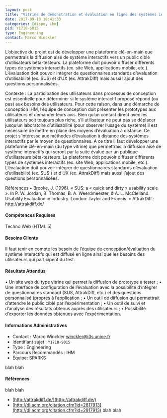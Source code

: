 ```yaml
---
layout: post
title: "Vitrine de démonstration et évaluation en ligne des systèmes interactifs"
date: 2017-09-18 18:41:33
categories: [dispo, ihm]
pid: Y1718-S015
type: Engineering
contact: Marco Winckler
---
```

       
L’objective du projet est de développer une plateforme clé-en-main que permettrais la diffusion aisé de système interactifs vers un public ciblé d’utilisateurs bêta-testeurs. La plateforme doit pouvoir diffuser différents types de systèmes interactifs (ex. site Web, applications mobile, etc.). L’évaluation doit pouvoir intégrer de questionnaires standards d’évaluation d’utilisabilité (ex. SUS) et d’UX (ex. AttrakDiff) mais aussi l’ajout des questions personnalisées. 

Contexte : 
La participation des utilisateurs dans processus de conception est essentielle pour déterminer si le système interactif proposé répond (ou pas) aux besoins des utilisateurs. Pour cette raison, dans une démarche de conception IHM, l’équipe de conception doit présenter les prototypes aux utilisateurs et demander leurs avis. Bien qu’un contact direct avec les utilisateurs soit toujours plus riche, s’il utilisateur ne peut pas se déplacer jusqu’un laboratoire d’utilisabilité (pour observer l’usage du système) il est nécessaire de mettre en place des moyens d’évaluation à distance. 
Ce projet s’intéresse aux méthodes d’évaluation à distance des systèmes interactifs par le moyen de questionnaires. A ce titre il faut développer une plateforme clé-en-main (du type vitrine) que permettrais la diffusion aisé de système interactifs qui seront par la suite évalué par un publique d’utilisateurs bêta-testeurs. La plateforme doit pouvoir diffuser différents types de systèmes interactifs (ex. site Web, applications mobile, etc.). L’évaluation doit pouvoir intégrer de questionnaires standards d’évaluation d’utilisabilité (ex. SUS ) et d’UX (ex. AttrakDiff) mais aussi l’ajout des questions personnalisées. 

Références 
•	Brooke, J. (1996). « SUS: a « quick and dirty » usability scale ». In P. W. Jordan, B. Thomas, B. A. Weerdmeester, & A. L. McClelland. Usability Evaluation in Industry. London: Taylor and Francis.
•	AttrakDiff : http://attrakdiff.de/

#### Compétences Requises
Techno Web (HTML 5)


#### Besoins Clients
Il faut tenir en compte les besoin de l’équipe de conception/évaluation du système interactifs qui est diffusé en ligne ainsi que les besoins des utilisateurs qui participent du test. 

#### Résultats Attendus
•	Un site web du type vitrine qui permet la diffusion de prototype à tester ;
•	Une interface de configuration de l’évaluation avec la possibilité d’intégrer de questionnaires standard (SUS, AttrakDiff, etc.) et des questions personnalisé (propres à l’application ; 
•	Un outil de diffusion qui permettrait d’attendre le public ciblé par l’expérimentation ; 
•	Un outil de suivi et d’analyse des résultats obtenus auprès des utilisateurs ;
•	Possibilité d’exporter les données obtenues avec l’expérimentation. 
     

#### Informations Administratives
  * Contact : Marco Winckler <winckler@i3s.unice.fr>
  * Identifiant sujet : `Y1718-S015`
  * Type : Engineering
  * Parcours Recommandés : IHM
  * Équipe: SPARKS

 blah blah
#### Références
 blah blah

  * [http://attrakdiff.de/](http://attrakdiff.de/)
  * [http://dl.acm.org/citation.cfm?id=2817913](http://dl.acm.org/citation.cfm?id=2817913)
 blah blah
     